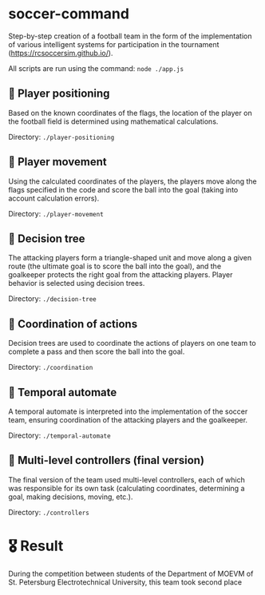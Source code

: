 # soccer-command
Step-by-step creation of a football team in the form of the implementation of various intelligent systems for participation in the tournament (https://rcsoccersim.github.io/).

All scripts are run using the command: `node ./app.js`

## 📐 Player positioning
Based on the known coordinates of the flags, the location of the player on the football field is determined using mathematical calculations.

Directory: `./player-positioning`

## 🏃 Player movement
Using the calculated coordinates of the players, the players move along the flags specified in the code and score the ball into the goal (taking into account calculation errors).

Directory: `./player-movement`

## 🌳 Decision tree
The attacking players form a triangle-shaped unit and move along a given route (the ultimate goal is to score the ball into the goal), and the goalkeeper protects the right goal from the attacking players.
Player behavior is selected using decision trees.

Directory: `./decision-tree`

## 👟 Coordination of actions
Decision trees are used to coordinate the actions of players on one team to complete a pass and then score the ball into the goal.

Directory: `./coordination`

## 🤖 Temporal automate
A temporal automate is interpreted into the implementation of the soccer team, ensuring coordination of the attacking players and the goalkeeper.

Directory: `./temporal-automate`

## 🏁 Multi-level controllers (final version)
The final version of the team used multi-level controllers, each of which was responsible for its own task (calculating coordinates, determining a goal, making decisions, moving, etc.).

Directory: `./controllers`

# 🎖️ Result
During the competition between students of the Department of MOEVM of St. Petersburg Electrotechnical University, this team took second place
